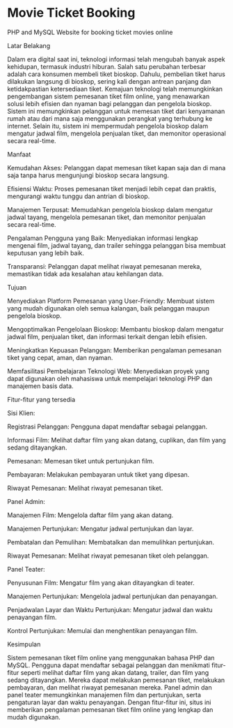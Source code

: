 # Movie Ticket Booking

PHP and MySQL Website for booking ticket movies online

Latar Belakang

Dalam era digital saat ini, teknologi informasi telah mengubah banyak aspek kehidupan, termasuk industri hiburan. Salah satu perubahan terbesar adalah cara konsumen membeli tiket bioskop. Dahulu, pembelian tiket harus dilakukan langsung di bioskop, sering kali dengan antrean panjang dan ketidakpastian ketersediaan tiket.
Kemajuan teknologi telah memungkinkan pengembangan sistem pemesanan tiket film online, yang menawarkan solusi lebih efisien dan nyaman bagi pelanggan dan pengelola bioskop. Sistem ini memungkinkan pelanggan untuk memesan tiket dari kenyamanan rumah atau dari mana saja menggunakan perangkat yang terhubung ke internet. Selain itu, sistem ini mempermudah pengelola bioskop dalam mengatur jadwal film, mengelola penjualan tiket, dan memonitor operasional secara real-time.

Manfaat

Kemudahan Akses: Pelanggan dapat memesan tiket kapan saja dan di mana saja tanpa harus mengunjungi bioskop secara langsung.

Efisiensi Waktu: Proses pemesanan tiket menjadi lebih cepat dan praktis, mengurangi waktu tunggu dan antrian di bioskop.

Manajemen Terpusat: Memudahkan pengelola bioskop dalam mengatur jadwal tayang, mengelola pemesanan tiket, dan memonitor penjualan secara real-time.

Pengalaman Pengguna yang Baik: Menyediakan informasi lengkap mengenai film, jadwal tayang, dan trailer sehingga pelanggan bisa membuat keputusan yang lebih baik.

Transparansi: Pelanggan dapat melihat riwayat pemesanan mereka, memastikan tidak ada kesalahan atau kehilangan data.


Tujuan

Menyediakan Platform Pemesanan yang User-Friendly: Membuat sistem yang mudah digunakan oleh semua kalangan, baik pelanggan maupun pengelola bioskop.

Mengoptimalkan Pengelolaan Bioskop: Membantu bioskop dalam mengatur jadwal film, penjualan tiket, dan informasi terkait dengan lebih efisien.

Meningkatkan Kepuasan Pelanggan: Memberikan pengalaman pemesanan tiket yang cepat, aman, dan nyaman.

Memfasilitasi Pembelajaran Teknologi Web: Menyediakan proyek yang dapat digunakan oleh mahasiswa untuk mempelajari teknologi PHP dan manajemen basis data.


Fitur-fitur yang tersedia

Sisi Klien:

Registrasi Pelanggan: Pengguna dapat mendaftar sebagai pelanggan.

Informasi Film: Melihat daftar film yang akan datang, cuplikan, dan film yang sedang ditayangkan.

Pemesanan: Memesan tiket untuk pertunjukan film.

Pembayaran: Melakukan pembayaran untuk tiket yang dipesan.

Riwayat Pemesanan: Melihat riwayat pemesanan tiket.


Panel Admin:

Manajemen Film: Mengelola daftar film yang akan datang.

Manajemen Pertunjukan: Mengatur jadwal pertunjukan dan layar.

Pembatalan dan Pemulihan: Membatalkan dan memulihkan pertunjukan.

Riwayat Pemesanan: Melihat riwayat pemesanan tiket oleh pelanggan.


Panel Teater:

Penyusunan Film: Mengatur film yang akan ditayangkan di teater.

Manajemen Pertunjukan: Mengelola jadwal pertunjukan dan penayangan.

Penjadwalan Layar dan Waktu Pertunjukan: Mengatur jadwal dan waktu penayangan film.

Kontrol Pertunjukan: Memulai dan menghentikan penayangan film.


Kesimpulan

Sistem pemesanan tiket film online yang menggunakan bahasa PHP dan MySQL. Pengguna dapat mendaftar sebagai pelanggan dan menikmati fitur-fitur seperti melihat daftar film yang akan datang, trailer, dan film yang sedang ditayangkan. Mereka dapat melakukan pemesanan tiket, melakukan pembayaran, dan melihat riwayat pemesanan mereka. Panel admin dan panel teater memungkinkan manajemen film dan pertunjukan, serta pengaturan layar dan waktu penayangan. Dengan fitur-fitur ini, situs ini memberikan pengalaman pemesanan tiket film online yang lengkap dan mudah digunakan.

